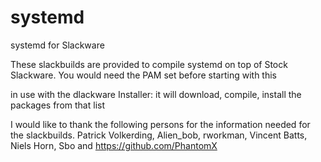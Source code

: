 systemd
=======

systemd for Slackware

These slackbuilds are provided to compile systemd on top of Stock Slackware.
You would need the PAM set before starting with this

in use with the dlackware Installer: it will download, compile, install the packages from that list

I would like to thank the following persons for the information needed for the slackbuilds.
Patrick Volkerding, Alien_bob, rworkman, Vincent Batts, Niels Horn, Sbo and https://github.com/PhantomX
